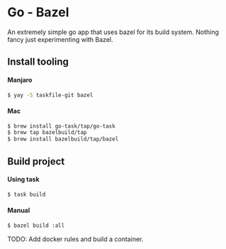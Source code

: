 # Go - Bazel

An extremely simple go app that uses bazel for its build
system. Nothing fancy just experimenting with Bazel.

## Install tooling

#### Manjaro

```bash
$ yay -S taskfile-git bazel
```

#### Mac

```bash
$ brew install go-task/tap/go-task
$ brew tap bazelbuild/tap
$ brew install bazelbuild/tap/bazel
```

## Build project

#### Using task

```bash
$ task build
```

#### Manual

```bash
$ bazel build :all
```

TODO: Add docker rules and build a container.
